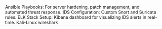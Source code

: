 Ansible Playbooks: For server hardening, patch management, and automated threat response.
IDS Configuration: Custom Snort and Suricata rules.
ELK Stack Setup: Kibana dashboard for visualizing IDS alerts in real-time.
Kali-Linux
wireshark
